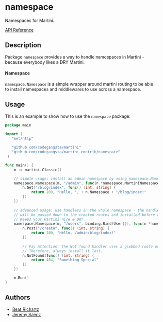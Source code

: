 # namespace

Namespaces for Martini.

[API Reference](http://godoc.org/github.com/codegangsta/martini-contrib/namespace)



## Description

Package `namespace` provides a way to handle namespaces in Martini - because everybody likes a DRY Martini.

#### Namespace

`namespace.Namespace` is a simple wrapper around martini routing to be able to install namespaces and middlewares to use across a namespace.


## Usage

This is an example to show how to use the `namespace` package:

```go
package main

import (
   "net/http"
   
   "github.com/codegangsta/martini"
   "github.com/codegangsta/martini-contrib/namespace"
 )

func main() {
	m := martini.Classic()

	// simple usage: install an admin namespace by using namespace.Namespace
	namespace.Namespace(m, "/admin", func(n *namespace.MartiniNamespace) {
		n.Get("/blog/index", func() (int, string) {
			return 200, "Hello, ", + n.Namespace + "/blog/index!"
		})
	})
	
	// advanced usage: use handlers in the whole namespace - the handlers you pass to namespace
	// will be passed down to the created routes and installed before any additional handlers.
	// Keeps your Martini nice & DRY.
	namespace.Namespace(m, "/users", binding.Bind(User{}), func(n *namespace.MartiniNamespace) {
		n.Post("/create", func() (int, string) {
			return 200, "Hello, /admin/blog/index!"
		})
		
		// Pay Attention: The Not found handler uses a globbed route on top of your namespace.
		// Therefore, always install it last.
		n.NotFound(func() (int, string) {
			return 404, "Something Special"
		})
	})

	m.Run()
}
```

## Authors
* [Beat Richartz](https://github.com/beatrichartz)
* [Jeremy Saenz](https://github.com/codegangsta)
